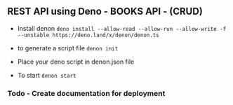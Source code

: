 ## REST API using Deno - BOOKS API - (CRUD)

- Install denon
  `deno install --allow-read --allow-run --allow-write -f --unstable https://deno.land/x/denon/denon.ts`

- to generate a script file
  `denon init`

- Place your deno script in denon.json file

- To start
  `denon start`

### Todo - Create documentation for deployment

